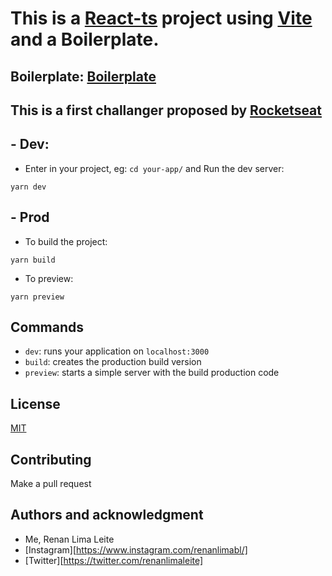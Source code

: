 # This is a [React-ts](https://reactjs.org/) project using [Vite](https://vitejs.dev/) and a Boilerplate.

## Boilerplate: [Boilerplate](https://github.com/renanlimaleite/react-ts-vite)
## This is a first challanger proposed by [Rocketseat](https://www.rocketseat.com.br/)

## - Dev:
- Enter in your project, eg: `cd your-app/` and Run the dev server:
```
yarn dev
```
## - Prod
- To build the project:
```
yarn build
```
- To preview:
```
yarn preview
```

## Commands
- `dev`: runs your application on `localhost:3000`
- `build`: creates the production build version
- `preview`: starts a simple server with the build production code

## License
[MIT](https://choosealicense.com/licenses/mit/)

## Contributing
Make a pull request

## Authors and acknowledgment
- Me, Renan Lima Leite
- [Instagram][https://www.instagram.com/renanlimabl/]
- [Twitter][https://twitter.com/renanlimaleite]

